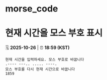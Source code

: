 # morse_code
# 현재 시간을 모스 부호 표시
<!-- MORSE_TIME_START -->
🗓️ **2025-10-26** | ⏰ **18:59 (KST)**

```
현재 시간을 입력하세요. 모스 부호로 바꿉니다
.---- ---.. ..... ----.
모스 부호를 다시 현재 시간으로 바꿉니다
1859
```
<!-- MORSE_TIME_END -->
